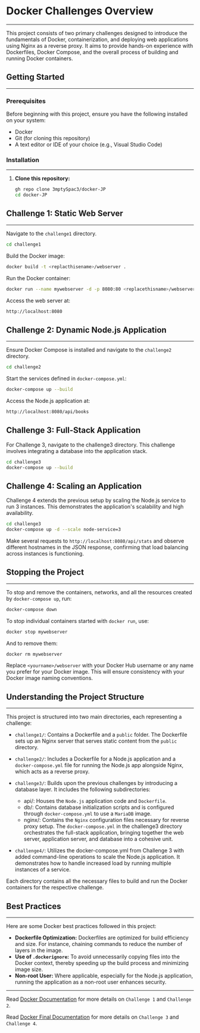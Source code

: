 # Docker Challenges Overview

---

This project consists of two primary challenges designed to introduce the fundamentals of Docker, containerization, and deploying web applications using Nginx as a reverse proxy. It aims to provide hands-on experience with Dockerfiles, Docker Compose, and the overall process of building and running Docker containers.

## Getting Started

---

### Prerequisites

Before beginning with this project, ensure you have the following installed on your system:

- Docker
- Git (for cloning this repository)
- A text editor or IDE of your choice (e.g., Visual Studio Code)

### Installation

---

1. **Clone this repository:**

   ```bash
   gh repo clone 3mptySpac3/docker-JP
   cd docker-JP
   ```

## Challenge 1: Static Web Server

---

Navigate to the `challenge1` directory.

```bash
cd challenge1
```

Build the Docker image:

```bash
docker build -t <replacthisename>/webserver .
```

Run the Docker container:

```bash
docker run --name mywebserver -d -p 8080:80 <replacethisname>/webserver
```

Access the web server at:

```bash
http://localhost:8080
```

## Challenge 2: Dynamic Node.js Application

---

Ensure Docker Compose is installed and navigate to the `challenge2` directory.

```bash
cd challenge2
```

Start the services defined in `docker-compose.yml`:

```bash
docker-compose up --build
```

Access the Node.js application at:

```bash
http://localhost:8080/api/books
```

## Challenge 3: Full-Stack Application

For Challenge 3, navigate to the challenge3 directory. This challenge involves integrating a database into the application stack.

```bash
cd challenge3
docker-compose up --build
```

## Challenge 4: Scaling an Application

Challenge 4 extends the previous setup by scaling the Node.js service to run 3 instances. This demonstrates the application's scalability and high availability.

```bash
cd challenge3
docker-compose up -d --scale node-service=3
```

Make several requests to `http://localhost:8080/api/stats` and observe different hostnames in the JSON response, confirming that load balancing across instances is functioning.
 

## Stopping the Project

---

To stop and remove the containers, networks, and all the resources created by `docker-compose up`, run:

```bash
docker-compose down
```

To stop individual containers started with `docker run`, use:

```bash
docker stop mywebserver
```

And to remove them:

```bash
docker rm mywebserver
```

Replace `<yourname>/webserver` with your Docker Hub username or any name you prefer for your Docker image. This will ensure consistency with your Docker image naming conventions.

## Understanding the Project Structure

---

This project is structured into two main directories, each representing a challenge:

- `challenge1/`: Contains a Dockerfile and a `public` folder. The Dockerfile sets up an Nginx server that serves static content from the `public` directory.
- `challenge2/`: Includes a Dockerfile for a Node.js application and a `docker-compose.yml` file for running the Node.js app alongside Nginx, which acts as a reverse proxy.
- `challenge3/`: Builds upon the previous challenges by introducing a database layer. It includes the following subdirectories:
  - api/: Houses the `Node.js` application code and `Dockerfile`.
  - db/: Contains database initialization scripts and is configured through `docker-compose.yml` to use a `MariaDB` image.
  - nginx/: Contains the `Nginx` configuration files necessary for reverse proxy setup.
The `docker-compose.yml` in the challenge3 directory orchestrates the full-stack application, bringing together the web server, application server, and database into a cohesive unit.

- `challenge4/`: Utilizes the docker-compose.yml from Challenge 3 with added command-line operations to scale the Node.js application. It demonstrates how to handle increased load by running multiple instances of a service.

Each directory contains all the necessary files to build and run the Docker containers for the respective challenge.


## Best Practices

---

Here are some Docker best practices followed in this project:

- **Dockerfile Optimization:** Dockerfiles are optimized for build efficiency and size. For instance, chaining commands to reduce the number of layers in the image.
- **Use of `.dockerignore`:** To avoid unnecessarily copying files into the Docker context, thereby speeding up the build process and minimizing image size.
- **Non-root User:** Where applicable, especially for the Node.js application, running the application as a non-root user enhances security.

---

Read [Docker Documentation](Docker.Documentation.pdf) for more details on `Challenge 1` and `Challenge 2`.

Read [Docker Final Documentation](Docker.FinaleDocumentation.pdf) for more details on `Challenge 3` and `Challenge 4`.
